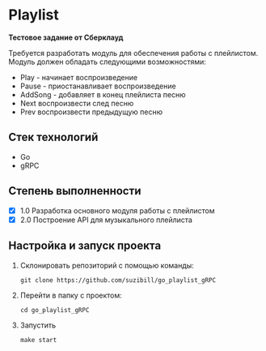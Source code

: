 # Playlist

**Тестовое задание от Сберклауд**

Требуется разработать модуль для обеспечения работы с плейлистом. Модуль должен обладать следующими возможностями:
 - Play - начинает воспроизведение
 - Pause - приостанавливает воспроизведение
 - AddSong - добавляет в конец плейлиста песню
 - Next воспроизвести след песню
 - Prev воспроизвести предыдущую песню

## Стек технологий

- Go
- gRPC

## Степень выполненности

- [x] 1.0 Разработка основного модуля работы с плейлистом
- [x] 2.0 Построение API для музыкального плейлиста

## Настройка и запуск проекта

1. Склонировать репозиторий с помощью команды:
   ```
   git clone https://github.com/suzibill/go_playlist_gRPC
   ```
2. Перейти в папку с проектом:
   ```
   cd go_playlist_gRPC
   ```
3. Запустить 
   ```
   make start
   ```
